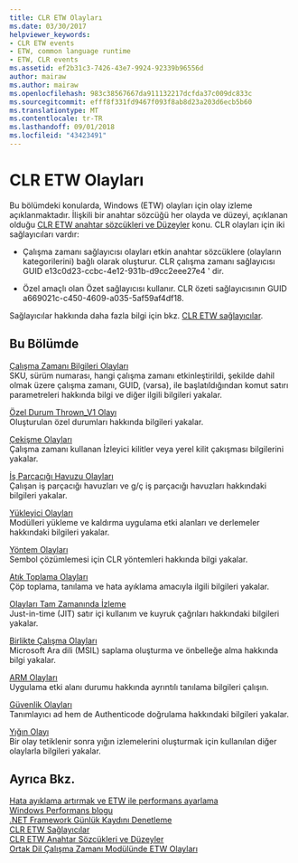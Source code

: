 ```yaml
---
title: CLR ETW Olayları
ms.date: 03/30/2017
helpviewer_keywords:
- CLR ETW events
- ETW, common language runtime
- ETW, CLR events
ms.assetid: ef2b31c3-7426-43e7-9924-92339b96556d
author: mairaw
ms.author: mairaw
ms.openlocfilehash: 983c38567667da911132217dcfda37c009dc833c
ms.sourcegitcommit: efff8f331fd9467f093f8ab8d23a203d6ecb5b60
ms.translationtype: MT
ms.contentlocale: tr-TR
ms.lasthandoff: 09/01/2018
ms.locfileid: "43423491"
---
```

# <a name="clr-etw-events"></a>CLR ETW Olayları
Bu bölümdeki konularda, Windows (ETW) olayları için olay izleme açıklanmaktadır. İlişkili bir anahtar sözcüğü her olayda ve düzeyi, açıklanan olduğu [CLR ETW anahtar sözcükleri ve Düzeyler](../../../docs/framework/performance/clr-etw-keywords-and-levels.md) konu. CLR olayları için iki sağlayıcıları vardır:  
  
-   Çalışma zamanı sağlayıcısı olayları etkin anahtar sözcüklere (olayların kategorilerini) bağlı olarak oluşturur. CLR çalışma zamanı sağlayıcısı GUID e13c0d23-ccbc-4e12-931b-d9cc2eee27e4 ' dir.  
  
-   Özel amaçlı olan Özet sağlayıcısı kullanır. CLR özeti sağlayıcısının GUID a669021c-c450-4609-a035-5af59af4df18.  
  
 Sağlayıcılar hakkında daha fazla bilgi için bkz. [CLR ETW sağlayıcılar](../../../docs/framework/performance/clr-etw-providers.md).  
  
## <a name="in-this-section"></a>Bu Bölümde  
 [Çalışma Zamanı Bilgileri Olayları](../../../docs/framework/performance/runtime-information-etw-events.md)  
 SKU, sürüm numarası, hangi çalışma zamanı etkinleştirildi, şekilde dahil olmak üzere çalışma zamanı, GUID, (varsa), ile başlatıldığından komut satırı parametreleri hakkında bilgi ve diğer ilgili bilgileri yakalar.  
  
 [Özel Durum Thrown_V1 Olayı](../../../docs/framework/performance/exception-thrown-v1-etw-event.md)  
 Oluşturulan özel durumları hakkında bilgileri yakalar.  
  
 [Çekişme Olayları](../../../docs/framework/performance/contention-etw-events.md)  
 Çalışma zamanı kullanan İzleyici kilitler veya yerel kilit çakışması bilgilerini yakalar.  
  
 [İş Parçacığı Havuzu Olayları](../../../docs/framework/performance/thread-pool-etw-events.md)  
 Çalışan iş parçacığı havuzları ve g/ç iş parçacığı havuzları hakkındaki bilgileri yakalar.  
  
 [Yükleyici Olayları](../../../docs/framework/performance/loader-etw-events.md)  
 Modülleri yükleme ve kaldırma uygulama etki alanları ve derlemeler hakkındaki bilgileri yakalar.  
  
 [Yöntem Olayları](../../../docs/framework/performance/method-etw-events.md)  
 Sembol çözümlemesi için CLR yöntemleri hakkında bilgi yakalar.  
  
 [Atık Toplama Olayları](../../../docs/framework/performance/garbage-collection-etw-events.md)  
 Çöp toplama, tanılama ve hata ayıklama amacıyla ilgili bilgileri yakalar.  
  
 [Olayları Tam Zamanında İzleme](../../../docs/framework/performance/jit-tracing-etw-events.md)  
 Just-in-time (JIT) satır içi kullanım ve kuyruk çağrıları hakkındaki bilgileri yakalar.  
  
 [Birlikte Çalışma Olayları](../../../docs/framework/performance/interop-etw-events.md)  
 Microsoft Ara dili (MSIL) saplama oluşturma ve önbelleğe alma hakkında bilgi yakalar.  
  
 [ARM Olayları](../../../docs/framework/performance/application-domain-resource-monitoring-arm-etw-events.md)  
 Uygulama etki alanı durumu hakkında ayrıntılı tanılama bilgileri çalışın.  
  
 [Güvenlik Olayları](../../../docs/framework/performance/security-etw-events.md)  
 Tanımlayıcı ad hem de Authenticode doğrulama hakkındaki bilgileri yakalar.  
  
 [Yığın Olayı](../../../docs/framework/performance/stack-etw-event.md)  
 Bir olay tetiklenir sonra yığın izlemelerini oluşturmak için kullanılan diğer olaylarla bilgileri yakalar.  
  
## <a name="see-also"></a>Ayrıca Bkz.  
 [Hata ayıklama artırmak ve ETW ile performans ayarlama](https://go.microsoft.com/fwlink/?LinkId=179696)  
 [Windows Performans blogu](https://go.microsoft.com/fwlink/?LinkId=179509)  
 [.NET Framework Günlük Kaydını Denetleme](../../../docs/framework/performance/controlling-logging.md)  
 [CLR ETW Sağlayıcılar](../../../docs/framework/performance/clr-etw-providers.md)  
 [CLR ETW Anahtar Sözcükleri ve Düzeyler](../../../docs/framework/performance/clr-etw-keywords-and-levels.md)  
 [Ortak Dil Çalışma Zamanı Modülünde ETW Olayları](../../../docs/framework/performance/etw-events-in-the-common-language-runtime.md)
